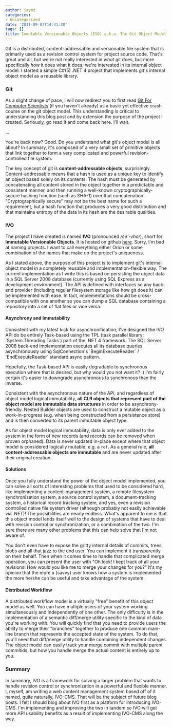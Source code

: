 ```yaml
---
author: jaymz
categories:
- Uncategorized
date: '2011-09-07T14:41:30'
tags: []
title: Immutable Versionable Objects (IVO) a.k.a. The Git Object Model
---
```

Git is a distributed, content-addressable and versionable file system that is primarily used as a revision control system for project source code. That's great and all, but we're not really interested in <em>what</em> git does, but more specifically <em>how</em> it does what it does; we're interested in its internal object model. I started a simple C#(5) .NET 4 project that implements git's internal object model as a reusable library.
<h3>Git</h3>
As a slight change of pace, I will now redirect you to first read <a title="Git For Computer Scientists" href="http://eagain.net/articles/git-for-computer-scientists/" target="_blank">Git For Computer Scientists</a> (if you haven't already) as a basic yet effective crash course on the git object model. This understanding is critical to understanding this blog post and by extension the purpose of the project I created. Seriously, go read it and come back here. I'll wait.

...

You're back now? Good. Do you understand what git's object model is all about? In summary, it's composed of a very small set of primitive objects that link together to form a very complicated and powerful revision-controlled file system.

The key concept of git is <strong>content-addressable objects</strong>, surprisingly. Content-addressable means that a hash is used as a unique key to identify an object based solely on its contents. The hash must be generated by concatenating all content stored in the object together in a predictable and consistent manner, and then running a well-known cryptographically-secure hashing function (such as SHA-1) over that concatenation. "Cryptographically secure" may not be the best name for such a requirement, but a hash function that produces a very good distribution and that maintains entropy of the data in its hash are the desirable qualities.
<h3><span class="Apple-style-span" style="font-size: 15px; font-weight: bold;">IVO</span></h3>
The project I have created is named <strong>IVO</strong> (pronounced <em>/ee'-vho/</em>), short for <strong>Immutable Versionable Objects</strong>. It is hosted on github <a title="IVO github repository" href="https://github.com/JamesDunne/Immutable-Versioned-Objects" target="_blank">here</a>. Sorry, I'm bad at naming projects. I want to call everything either Orion or some combination of the names that make up the project's uniqueness.

As I stated above, the purpose of this project is to implement git's internal object model in a completely reusable and implementation-flexible way. The current implementation as I write this is based on persisting the object data in a SQL Server 2008 database (currently using SQL Express as a development environment). The API is defined with interfaces so any back-end provider (including regular filesystem storage like how git does it) can be implemented with ease. In fact, implementations should be cross-compatible with one another so you can dump a SQL database containing a repository into a set of flat files or vice versa.
<h4>Asynchrony and Immutability</h4>
Consistent with my latest kick for asynchronification, I've designed the IVO API do be entirely Task-based using the TPL (task parallel library; `System.Threading.Tasks`) part of the .NET 4 framework. The SQL Server 2008 back-end implementation executes all its database queries asynchronously using SqlConnection's `BeginExecuteReader` / `EndExecuteReader` standard async pattern.

Hopefully, the Task-based API is easily degradable to synchronous execution where that is desired, but why would you not want it? :) I'm fairly certain it's easier to downgrade asynchronous to synchronous than the inverse.

Consistent with the asynchronous nature of the API, and regardless of object model logical immutability, <strong>all CLR objects that represent part of the object model are immutable data structures</strong> in order to be asynchrony-friendly. Nested Builder objects are used to construct a mutable object as a work-in-progress (e.g. when being constructed from a persistence store) and is then converted to its parent immutable object type.

As for object model logical immutability, data is only ever added to the system in the form of new records (and records can be removed when proven orphaned). Data is never updated in-place except where that object model is considered logically mutable, e.g. a `ref`. As a general rule, <strong>all content-addressable objects are immutable</strong> and are never updated after their original creation.
<h4>Solutions</h4>
Once you fully understand the power of the object model implemented, you can solve all sorts of interesting problems that used to be considered hard, like implementing a content-management system, a remote filesystem synchronization system, a source control system, a document-tracking system, a historical record tracking system, and yes, even a revision controlled native file system driver (although probably not easily achievable via .NET)! The possibilities are nearly endless. What's apparent to me is that this object model lends itself well to the design of systems that have to deal with revision control or synchronization, or a combination of the two. I'm sure there are many other problems that this can help solve that I'm not aware of.

You don't even have to expose the gritty internal details of commits, trees, blobs and all that jazz to the end user. You can implement it transparently on their behalf. Then when it comes time to handle that complicated merge operation, you can present the user with "Oh look! I kept track of all your revisions! How would you like me to merge your changes for you?" It's my opinion that the more a (savvy) user knows how a system is implemented the more he/she can be useful and take advantage of the system.
<h4>Distributed Workflow</h4>
A distributed workflow model is a virtually "free" benefit of this object model as well. You can have multiple users of your system working simultaneously and independently of one other. The only difficulty is in the implementation of a semantic diff/merge utility specific to the kind of data you're working with. You will quickly find that you need to provide users the ability to merge their "branches" together to produce one common main-line branch that represents the accepted state of the system. To do that, you'll need that diff/merge utility to handle combining independent changes. The object model can easily track your merge commit with multiple parent commitids, but how you handle merge the actual content is entirely up to you.
<h3>Summary</h3>
In summary, IVO is a framework for solving a larger problem that wants to handle revision control or synchronization in a powerful and flexible manner. I, myself, am writing a web content management system based off of it named, quite naturally, IVO-CMS. That will be the subject of future blog posts. I felt I should blog about IVO first as a platform for introducing IVO-CMS. I'm implementing and improving the two in tandem so IVO will get more API usability benefits as a result of implementing IVO-CMS along the way.